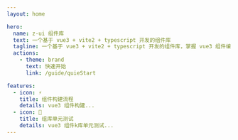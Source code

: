 ```yaml
---
layout: home

hero:
  name: z-ui 组件库
  text: 一个基于 vue3 + vite2 + typescript 开发的组件库
  tagline: 一个基于 vue3 + vite2 + typescript 开发的组件库，掌握 vue3 组件编写
  actions:
    - theme: brand
      text: 快速开始
      link: /guide/quieStart

features:
  - icon: ⚡️
    title: 组件构建流程
    details: vue3 组件构建...
  - icon: 🖖
    title: 组库单元测试
    details: vue3 组件k库单元测试...
---
```

